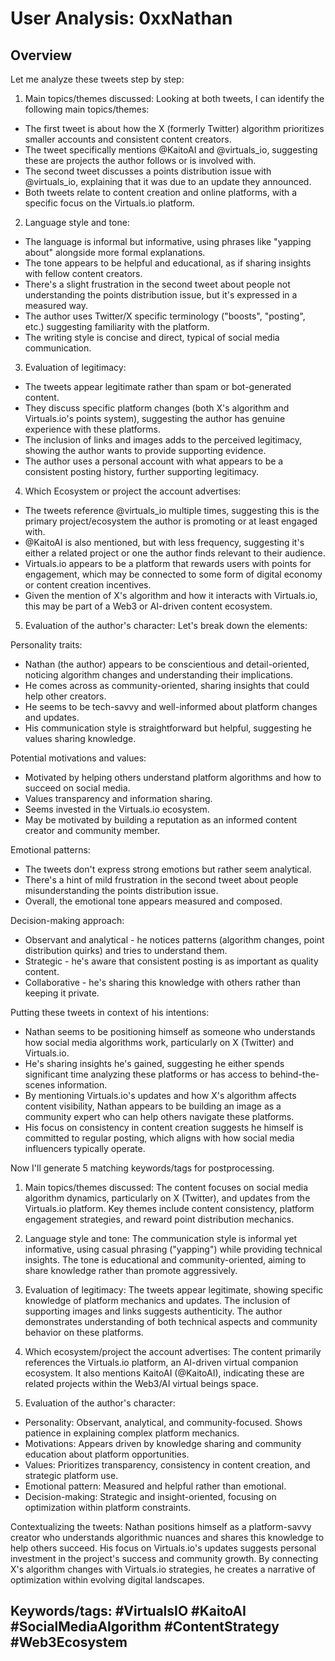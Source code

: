 # User Analysis: 0xxNathan

## Overview

<think>
Let me analyze these tweets step by step:

1. Main topics/themes discussed:
Looking at both tweets, I can identify the following main topics/themes:
- The first tweet is about how the X (formerly Twitter) algorithm prioritizes smaller accounts and consistent content creators.
- The tweet specifically mentions @KaitoAI and @virtuals_io, suggesting these are projects the author follows or is involved with.
- The second tweet discusses a points distribution issue with @virtuals_io, explaining that it was due to an update they announced.
- Both tweets relate to content creation and online platforms, with a specific focus on the Virtuals.io platform.

2. Language style and tone:
- The language is informal but informative, using phrases like "yapping about" alongside more formal explanations.
- The tone appears to be helpful and educational, as if sharing insights with fellow content creators.
- There's a slight frustration in the second tweet about people not understanding the points distribution issue, but it's expressed in a measured way.
- The author uses Twitter/X specific terminology ("boosts", "posting", etc.) suggesting familiarity with the platform.
- The writing style is concise and direct, typical of social media communication.

3. Evaluation of legitimacy:
- The tweets appear legitimate rather than spam or bot-generated content.
- They discuss specific platform changes (both X's algorithm and Virtuals.io's points system), suggesting the author has genuine experience with these platforms.
- The inclusion of links and images adds to the perceived legitimacy, showing the author wants to provide supporting evidence.
- The author uses a personal account with what appears to be a consistent posting history, further supporting legitimacy.

4. Which Ecosystem or project the account advertises:
- The tweets reference @virtuals_io multiple times, suggesting this is the primary project/ecosystem the author is promoting or at least engaged with.
- @KaitoAI is also mentioned, but with less frequency, suggesting it's either a related project or one the author finds relevant to their audience.
- Virtuals.io appears to be a platform that rewards users with points for engagement, which may be connected to some form of digital economy or content creation incentives.
- Given the mention of X's algorithm and how it interacts with Virtuals.io, this may be part of a Web3 or AI-driven content ecosystem.

5. Evaluation of the author's character:
Let's break down the elements:

Personality traits:
- Nathan (the author) appears to be conscientious and detail-oriented, noticing algorithm changes and understanding their implications.
- He comes across as community-oriented, sharing insights that could help other creators.
- He seems to be tech-savvy and well-informed about platform changes and updates.
- His communication style is straightforward but helpful, suggesting he values sharing knowledge.

Potential motivations and values:
- Motivated by helping others understand platform algorithms and how to succeed on social media.
- Values transparency and information sharing.
- Seems invested in the Virtuals.io ecosystem.
- May be motivated by building a reputation as an informed content creator and community member.

Emotional patterns:
- The tweets don't express strong emotions but rather seem analytical.
- There's a hint of mild frustration in the second tweet about people misunderstanding the points distribution issue.
- Overall, the emotional tone appears measured and composed.

Decision-making approach:
- Observant and analytical - he notices patterns (algorithm changes, point distribution quirks) and tries to understand them.
- Strategic - he's aware that consistent posting is as important as quality content.
- Collaborative - he's sharing this knowledge with others rather than keeping it private.

Putting these tweets in context of his intentions:
- Nathan seems to be positioning himself as someone who understands how social media algorithms work, particularly on X (Twitter) and Virtuals.io.
- He's sharing insights he's gained, suggesting he either spends significant time analyzing these platforms or has access to behind-the-scenes information.
- By mentioning Virtuals.io's updates and how X's algorithm affects content visibility, Nathan appears to be building an image as a community expert who can help others navigate these platforms.
- His focus on consistency in content creation suggests he himself is committed to regular posting, which aligns with how social media influencers typically operate.

Now I'll generate 5 matching keywords/tags for postprocessing.
</think>

1. Main topics/themes discussed:
The content focuses on social media algorithm dynamics, particularly on X (Twitter), and updates from the Virtuals.io platform. Key themes include content consistency, platform engagement strategies, and reward point distribution mechanics.

2. Language style and tone:
The communication style is informal yet informative, using casual phrasing ("yapping") while providing technical insights. The tone is educational and community-oriented, aiming to share knowledge rather than promote aggressively.

3. Evaluation of legitimacy:
The tweets appear legitimate, showing specific knowledge of platform mechanics and updates. The inclusion of supporting images and links suggests authenticity. The author demonstrates understanding of both technical aspects and community behavior on these platforms.

4. Which ecosystem/project the account advertises:
The content primarily references the Virtuals.io platform, an AI-driven virtual companion ecosystem. It also mentions KaitoAI (@KaitoAI), indicating these are related projects within the Web3/AI virtual beings space.

5. Evaluation of the author's character:
- Personality: Observant, analytical, and community-focused. Shows patience in explaining complex platform mechanics.
- Motivations: Appears driven by knowledge sharing and community education about platform opportunities.
- Values: Prioritizes transparency, consistency in content creation, and strategic platform use.
- Emotional pattern: Measured and helpful rather than emotional.
- Decision-making: Strategic and insight-oriented, focusing on optimization within platform constraints.

Contextualizing the tweets:
Nathan positions himself as a platform-savvy creator who understands algorithmic nuances and shares this knowledge to help others succeed. His focus on Virtuals.io's updates suggests personal investment in the project's success and community growth. By connecting X's algorithm changes with Virtuals.io strategies, he creates a narrative of optimization within evolving digital landscapes.

Keywords/tags:
#VirtualsIO #KaitoAI #SocialMediaAlgorithm #ContentStrategy #Web3Ecosystem
---
